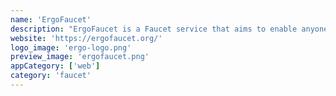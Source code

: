 ```yaml
---
name: 'ErgoFaucet'
description: "ErgoFaucet is a Faucet service that aims to enable anyone to gain assets(Erg, Tokens) needed for testing most beta Ergo Projects on Mainnet or Testnet networks."
website: 'https://ergofaucet.org/'
logo_image: 'ergo-logo.png'
preview_image: 'ergofaucet.png'
appCategory: ['web']
category: 'faucet'
---
```


